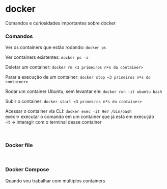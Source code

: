 # docker
Comandos e curiosidades importantes sobre docker

### Comandos

Ver os containers que estão rodando: ```docker ps```<br>

Ver containers existentes: ```docker ps -a```<br>

Deletar um container: ```docker rm <3 primeiros nºs do container>```<br>

Parar a execução de um container: ```docker stop <3 primeiros nºs do container>```<br>

Rodar um container Ubuntu, sem levantar ele: ```docker run -it ubuntu bash```<br>

Subir o container: ```docker start <3 primeiros nºs do container>```<br>

Acessar o container via CLI: ```docker exec -it 9e7 /bin/bash```<br>
    exec-> executar o comando em um container que já está em execução<br>
    -it -> interagir com o terminal desse container<br>

<br>

### Docker file

<br>

### Docker Compose
Quando vou trabalhar com múltiplos containers

